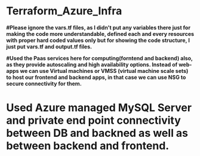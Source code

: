 # Terraform_Azure_Infra

**#Please ignore the vars.tf files, as I didn't put any variables there just for making the code more understandable, defined each and every resources with proper hard coded values only but for showing the code structure, I just put vars.tf and output.tf files.**

**#Used the Paas services here for computing(forntend and backend) also, as they provide autoscaling and high availability options. Instead of web-apps we can use Virtual machines or VMSS (virtual machine scale sets) to host our frontend and backend apps, in that case we can use NSG to secure connectivity for them.**

# Used Azure managed MySQL Server and private end point connectivity between DB and backned as well as between backend and frontend.
